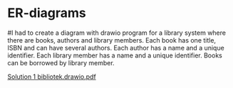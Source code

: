 # ER-diagrams
#I had to create a diagram with drawio program for a library system where there are books, authors and library members. Each book has one title, ISBN and can have several authors. Each author has a name and a unique identifier. Each library member has a name and a unique identifier. Books can be borrowed by library member.


[Solution 1 bibliotek.drawio.pdf](https://github.com/user-attachments/files/19734912/Solution.1.bibliotek.drawio.pdf)
